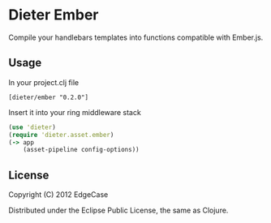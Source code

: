 # Dieter Ember

Compile your handlebars templates into functions compatible with Ember.js.

## Usage

In your project.clj file

    [dieter/ember "0.2.0"]

Insert it into your ring middleware stack

```clojure
(use 'dieter)
(require 'dieter.asset.ember)
(-> app
    (asset-pipeline config-options))
```

## License

Copyright (C) 2012 EdgeCase

Distributed under the Eclipse Public License, the same as Clojure.
